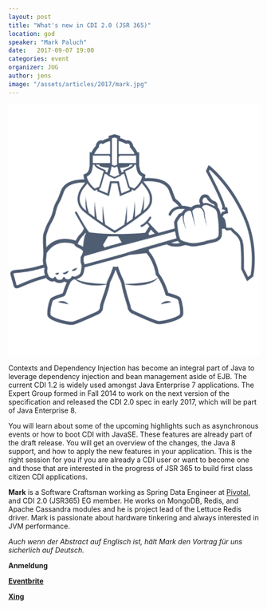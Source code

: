 ```yaml
---
layout: post
title: "What's new in CDI 2.0 (JSR 365)"
location: god
speaker: "Mark Paluch"
date:   2017-09-07 19:00
categories: event
organizer: JUG
author: jens
image: "/assets/articles/2017/mark.jpg"
---
```

<img src="/assets/articles/2017/cdi.png" class="speaker right" />

Contexts and Dependency Injection has become an integral part of Java to leverage dependency injection and bean management aside of EJB. 
The current CDI 1.2 is widely used amongst Java Enterprise 7 applications. 
The Expert Group formed in Fall 2014 to work on the next version of the specification and released the CDI 2.0 spec in early 2017, which will be part of Java Enterprise 8. 

You will learn about some of the upcoming highlights such as asynchronous events or how to boot CDI with JavaSE. 
These features are already part of the draft release. 
You will get an overview of the changes, the Java 8 support, and how to apply the new features in your application. 
This is the right session for you if you are already a CDI user or want to become one and those that are interested in the progress of JSR 365 to build first class citizen CDI applications.

**Mark** is a Software Craftsman working as Spring Data Engineer at [Pivotal](https://pivotal.io), and CDI 2.0 (JSR365) EG member. 
He works on MongoDB, Redis, and Apache Cassandra modules and he is project lead of the Lettuce Redis driver. 
Mark is passionate about hardware tinkering and always interested in JVM performance.

*Auch wenn der Abstract auf Englisch ist, hält Mark den Vortrag für uns sicherlich auf Deutsch.*

**Anmeldung**

**[Eventbrite](https://www.eventbrite.de/e/whats-new-in-cdi-20-jsr-365-tickets-36852244054)**

**[Xing](https://www.xing.com/events/what-new-cdi-2-0-jsr-365-1844543)**

